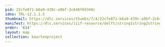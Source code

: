 ```yaml
---
pid: 22cfe871-b6a9-439c-a9bf-2c648f69340c
idno: TRL-12.1.1.5
thumbnail: https://dlc.services/thumbs/7/4/22cfe871-b6a9-439c-a9bf-2c648f69340c/full/400,339/0/default.jpg
manifest: https://dlc.services/iiif-resource/delft/string1string2string3/kaartenproject-2007/TRL-12.1.1.5
order: '614'
layout: map
collection: kaartenproject
---
```

